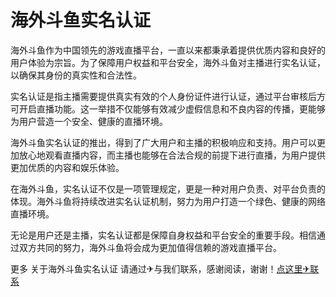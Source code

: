 # 海外斗鱼实名认证

海外斗鱼作为中国领先的游戏直播平台，一直以来都秉承着提供优质内容和良好的用户体验为宗旨。为了保障用户权益和平台安全，海外斗鱼对主播进行实名认证，以确保其身份的真实性和合法性。

实名认证是指主播需要提供真实有效的个人身份证件进行认证，通过平台审核后方可开启直播功能。这一举措不仅能够有效减少虚假信息和不良内容的传播，更能够为用户营造一个安全、健康的直播环境。

海外斗鱼实名认证的推出，得到了广大用户和主播的积极响应和支持。用户可以更加放心地观看直播内容，而主播也能够在合法合规的前提下进行直播，为用户提供更加优质的内容和娱乐体验。

在海外斗鱼，实名认证不仅是一项管理规定，更是一种对用户负责、对平台负责的体现。海外斗鱼将持续改进实名认证机制，努力为用户打造一个绿色、健康的网络直播环境。

无论是用户还是主播，实名认证都是保障自身权益和平台安全的重要手段。相信通过双方共同的努力，海外斗鱼将会成为更加值得信赖的游戏直播平台。

更多 关于海外斗鱼实名认证 请通过✈与我们联系，感谢阅读，谢谢！[点这里✈联系](https://111.k02.cc)